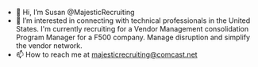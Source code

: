 - 👋 Hi, I’m Susan @MajesticRecruiting
- 👀 I’m interested in connecting with technical professionals in the United States. I'm currently recruiting for a Vendor Management consolidation Program Manager for a F500 company. Manage disruption and simplify the vendor network.
- 📫 How to reach me at majesticrecruiting@comcast.net

<!---
MajesticRecruiting/MajesticRecruiting is a ✨ special ✨ repository because its `README.md` (this file) appears on your GitHub profile.
You can click the Preview link to take a look at your changes.
--->
